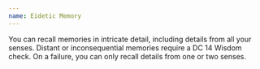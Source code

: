 ```yaml
---
name: Eidetic Memory
---
```

You can recall memories in intricate detail, including details from all your senses. Distant or inconsequential
memories require a DC 14 Wisdom check. On a failure, you can only recall details from one or two senses.
